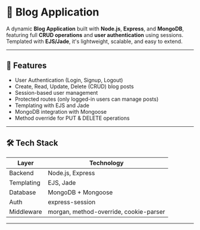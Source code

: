# 📝 Blog Application

A dynamic **Blog Application** built with **Node.js**, **Express**, and **MongoDB**, featuring full **CRUD operations** and **user authentication** using sessions. Templated with **EJS/Jade**, it's lightweight, scalable, and easy to extend.

---

## 🚀 Features

- User Authentication (Login, Signup, Logout)
- Create, Read, Update, Delete (CRUD) blog posts
- Session-based user management
- Protected routes (only logged-in users can manage posts)
- Templating with EJS and Jade
- MongoDB integration with Mongoose
- Method override for PUT & DELETE operations

---

## 🛠️ Tech Stack

| Layer       | Technology         |
|-------------|--------------------|
| Backend     | Node.js, Express   |
| Templating  | EJS, Jade          |
| Database    | MongoDB + Mongoose |
| Auth        | express-session    |
| Middleware  | morgan, method-override, cookie-parser |

---



